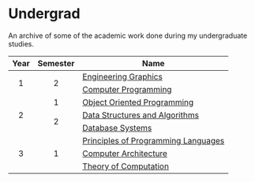 # Undergrad

An archive of some of the academic work done during my undergraduate studies.

<table>
    <thead>
        <tr>
            <th align="center">Year</th>
            <th align="center">Semester</th>
            <th>Name</th>
    </thead>
    <tbody>
        <tr>
            <td rowspan=2 align="center">1</td>
            <td rowspan=2 align="center">2</td>
            <td><a href="courses/BITS_F110/">Engineering Graphics</a></td>
        </tr>
        <tr>
            <td><a href="courses/CS_F111/">Computer Programming</a></td>
        </tr>
        <tr>
            <td rowspan=3 align="center">2</td>
            <td align="center">1</td>
            <td><a href="courses/CS_F213/">Object Oriented Programming</a></td>
        </tr>
        <tr>
            <td rowspan=2 align="center">2</td>
            <td><a href="courses/CS_F211/">Data Structures and Algorithms</a></td>
        </tr>
        <tr>
            <td><a href="courses/CS_F212/">Database Systems</a></td>
        </tr>
        <tr>
            <td rowspan=3 align="center">3</td>
            <td rowspan=3 align="center">1</td>
            <td><a href="courses/CS_F301/">Principles of Programming Languages</a></td>
        </tr>
        <tr>
            <td><a href="courses/CS_F342/">Computer Architecture</a></td>
        </tr>
        <tr>
            <td><a href="courses/CS_F351/">Theory of Computation</a></td>
        </tr>
    </tbody>
</table>
